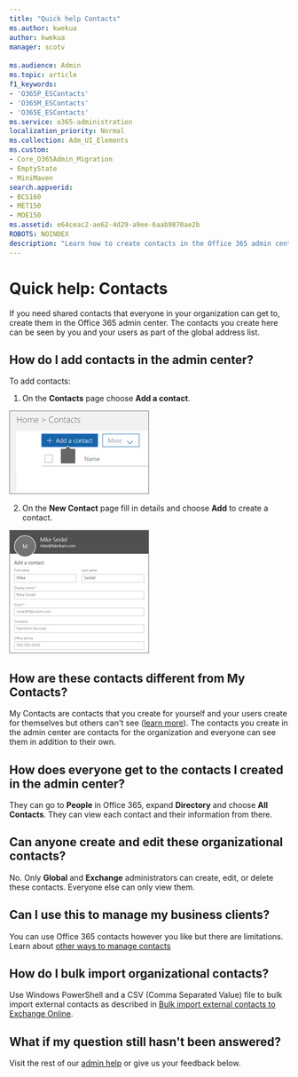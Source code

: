 ```yaml
---
title: "Quick help Contacts"
ms.author: kwekua
author: kwekua
manager: scotv

ms.audience: Admin
ms.topic: article
f1_keywords:
- 'O365P_ESContacts'
- 'O365M_ESContacts'
- 'O365E_ESContacts'
ms.service: o365-administration
localization_priority: Normal
ms.collection: Adm_UI_Elements
ms.custom:
- Core_O365Admin_Migration
- EmptyState
- MiniMaven
search.appverid:
- BCS160
- MET150
- MOE150
ms.assetid: e64ceac2-ae62-4d29-a9ee-6aab9870ae2b
ROBOTS: NOINDEX
description: "Learn how to create contacts in the Office 365 admin center and manage your global address list."
---
```


# Quick help: Contacts

If you need shared contacts that everyone in your organization can get to, create them in the Office 365 admin center. The contacts you create here can be seen by you and your users as part of the global address list.
  
## How do I add contacts in the admin center?

To add contacts:
  
1. On the **Contacts** page choose **Add a contact**.
  
![To create a contact, choose Add a contact](../media/2635800f-9bee-4a22-8705-fa4b62bf9294.jpg)
  
2. On the **New Contact** page fill in details and choose **Add** to create a contact. 
  
![Fill in contact information in the New Contact pane](../media/9eb5a649-0734-467f-ba66-255225eedb4b.jpg)
  
## How are these contacts different from My Contacts?

My Contacts are contacts that you create for yourself and your users create for themselves but others can't see ([learn more](https://support.office.com/article/5fe173cf-e620-4f62-9bf6-da5041f651bf.aspx)). The contacts you create in the admin center are contacts for the organization and everyone can see them in addition to their own.
  
## How does everyone get to the contacts I created in the admin center?

 They can go to **People** in Office 365, expand **Directory** and choose **All Contacts**. They can view each contact and their information from there.
  
## Can anyone create and edit these organizational contacts?

No. Only **Global** and **Exchange** administrators can create, edit, or delete these contacts. Everyone else can only view them. 
  
## Can I use this to manage my business clients?

You can use Office 365 contacts however you like but there are limitations. Learn about [other ways to manage contacts](ways-to-manage-contacts.md)
  
## How do I bulk import organizational contacts?

Use Windows PowerShell and a CSV (Comma Separated Value) file to bulk import external contacts as described in [Bulk import external contacts to Exchange Online](https://support.office.com/article/bed936bc-0969-4a6d-a7a5-66305c14e958).
  
## What if my question still hasn't been answered?

Visit the rest of our [admin help](https://support.office.com/article/17d3ff3f-3601-466e-b5a1-482b31cfb791.aspx) or give us your feedback below. 
  

